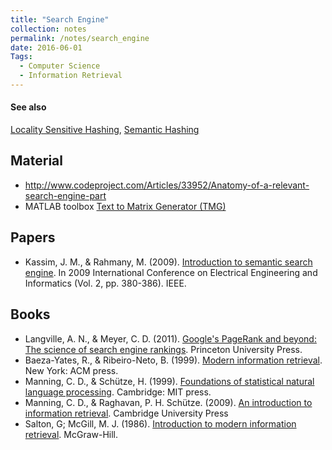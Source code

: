```yaml
---
title: "Search Engine"
collection: notes
permalink: /notes/search_engine
date: 2016-06-01
Tags:
  - Computer Science
  - Information Retrieval
---
```





#### See also
[Locality Sensitive Hashing](/notes/locality_sensitive_hashing), [Semantic Hashing](/notes/semantic_hashing)


## Material
* http://www.codeproject.com/Articles/33952/Anatomy-of-a-relevant-search-engine-part
* MATLAB toolbox [Text to Matrix Generator (TMG)](http://scgroup.hpclab.ceid.upatras.gr/scgroup/Projects/TMG/)


## Papers
* Kassim, J. M., & Rahmany, M. (2009). [Introduction to semantic search engine](http://deca.cuc.edu.cn/Community/cfs-filesystemfile.ashx/__key/CommunityServer.Components.PostAttachments/00.00.00.73.05/29_5F00_Introduction-to-Semantic-Search-Engine.pdf). In 2009 International Conference on Electrical Engineering and Informatics (Vol. 2, pp. 380-386). IEEE.


## Books
* Langville, A. N., & Meyer, C. D. (2011). [Google's PageRank and beyond: The science of search engine rankings](https://www.goodreads.com/book/show/310419.Google_s_Pagerank_and_Beyond). Princeton University Press.
* Baeza-Yates, R., & Ribeiro-Neto, B. (1999). [Modern information retrieval](https://www.goodreads.com/book/show/433444.Modern_Information_Retrieval). New York: ACM press.
* Manning, C. D., & Schütze, H. (1999). [Foundations of statistical natural language processing](https://www.goodreads.com/book/show/776349.Foundations_of_Statistical_Natural_Language_Processing). Cambridge: MIT press.
* Manning, C. D., & Raghavan, P. H. Schütze. (2009). [An introduction to information retrieval](https://www.goodreads.com/book/show/3278309-introduction-to-information-retrieval). Cambridge University Press
* Salton, G; McGill, M. J. (1986). [Introduction to modern information retrieval](https://www.goodreads.com/book/show/633362.Introduction_to_Modern_Information_Retrieval). McGraw-Hill.


